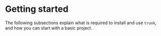 # Getting started
 
The following subsections explain what is required to install and use `trunk`, and how you can start with a basic
project.
